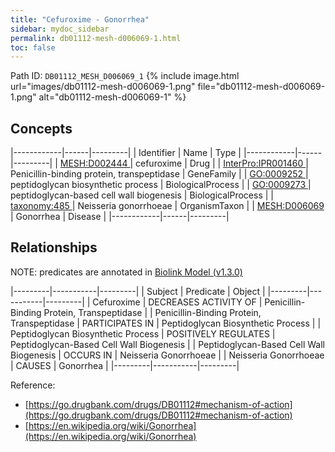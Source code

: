 ```yaml
---
title: "Cefuroxime - Gonorrhea"
sidebar: mydoc_sidebar
permalink: db01112-mesh-d006069-1.html
toc: false 
---
```



Path ID: `DB01112_MESH_D006069_1`
{% include image.html url="images/db01112-mesh-d006069-1.png" file="db01112-mesh-d006069-1.png" alt="db01112-mesh-d006069-1" %}

## Concepts

|------------|------|---------|
| Identifier | Name | Type    |
|------------|------|---------|
| <a href="https://identifiers.org/MESH:D002444">MESH:D002444 </a> | cefuroxime | Drug |
| <a href="https://identifiers.org/InterPro:IPR001460">InterPro:IPR001460 </a> | Penicillin-binding protein, transpeptidase | GeneFamily |
| <a href="https://identifiers.org/GO:0009252">GO:0009252 </a> | peptidoglycan biosynthetic process | BiologicalProcess |
| <a href="https://identifiers.org/GO:0009273">GO:0009273 </a> | peptidoglycan-based cell wall biogenesis | BiologicalProcess |
| <a href="https://identifiers.org/taxonomy:485">taxonomy:485 </a> | Neisseria gonorrhoeae | OrganismTaxon |
| <a href="https://identifiers.org/MESH:D006069">MESH:D006069 </a> | Gonorrhea | Disease |
|------------|------|---------|

## Relationships


NOTE: predicates are annotated in <a href="https://github.com/biolink/biolink-model/releases/tag/v1.3.0">Biolink Model (v1.3.0)</a>

|---------|-----------|---------|
| Subject | Predicate | Object  |
|---------|-----------|---------|
| Cefuroxime | DECREASES ACTIVITY OF | Penicillin-Binding Protein, Transpeptidase |
| Penicillin-Binding Protein, Transpeptidase | PARTICIPATES IN | Peptidoglycan Biosynthetic Process |
| Peptidoglycan Biosynthetic Process | POSITIVELY REGULATES | Peptidoglycan-Based Cell Wall Biogenesis |
| Peptidoglycan-Based Cell Wall Biogenesis | OCCURS IN | Neisseria Gonorrhoeae |
| Neisseria Gonorrhoeae | CAUSES | Gonorrhea |
|---------|-----------|---------|

Reference: 
  - [https://go.drugbank.com/drugs/DB01112#mechanism-of-action](https://go.drugbank.com/drugs/DB01112#mechanism-of-action)
  - [https://en.wikipedia.org/wiki/Gonorrhea](https://en.wikipedia.org/wiki/Gonorrhea)
